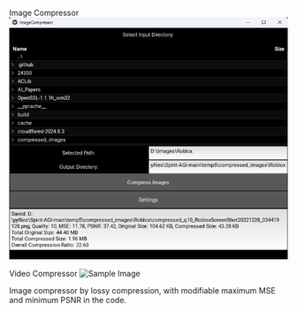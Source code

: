 Image Compressor
![Sample Image](https://raw.githubusercontent.com/sprites20/Mass-Image-Compressor/main/Screenshot%202024-10-21%20213123.png)

Video Compressor
![Sample Image]([https://raw.githubusercontent.com/sprites20/Mass-Image-Compressor/main/Screenshot%202024-10-27%20200439.png])

Image compressor by lossy compression, with modifiable maximum MSE and minimum PSNR in the code.
